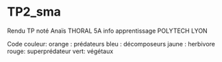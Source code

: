 # TP2_sma
 
Rendu TP noté Anaïs THORAL 
5A info apprentissage
POLYTECH LYON

Code couleur:
orange : prédateurs
bleu : décomposeurs
jaune : herbivore
rouge: superprédateur
vert: végétaux
